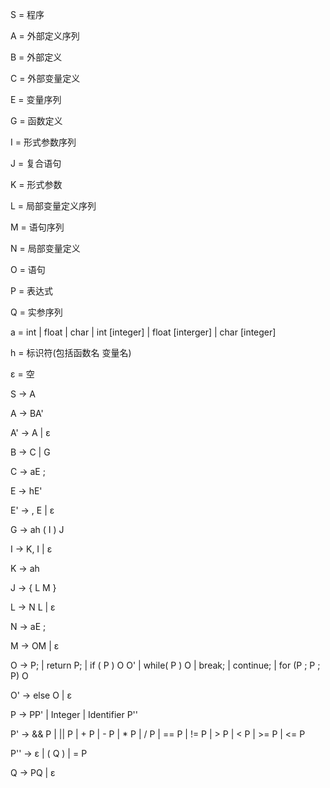 S  = 程序

A = 外部定义序列

B = 外部定义

C = 外部变量定义

E = 变量序列

G = 函数定义

I = 形式参数序列

J = 复合语句

K = 形式参数

L = 局部变量定义序列

M = 语句序列

N = 局部变量定义

O = 语句

P = 表达式

Q = 实参序列



a = int  |  float  |  char  |  int [integer] | float [interger]  | char [integer] 

h = 标识符(包括函数名 变量名)

ε = 空



S  →  A

A  →  BA'

A'  →  A  |  ε 

B  →  C  |  G

C  →  aE ;

E  →  hE'

E'  →  ,  E  |  ε

G  →  ah ( I ) J

I  →  K,  I  | ε

K  →  ah

J  →  {  L  M  }

L  →  N  L  |  ε

N  →  aE ;

M  →  OM  |  ε

O  →  P;  |  return P;  |  if ( P ) O O' |  while( P )  O | break; | continue; | for (P ; P ; P) O 

O'  →  else O |  ε

P  →  PP'  | Integer | Identifier P'' 

P'  →  && P  |  ||  P  |  + P  |  -  P  |  *  P  |  / P  | == P |  != P  |  >  P  |  < P | >=  P | <= P 

P''  →  ε  | ( Q )  |  = P 

Q  →  PQ  |  ε

